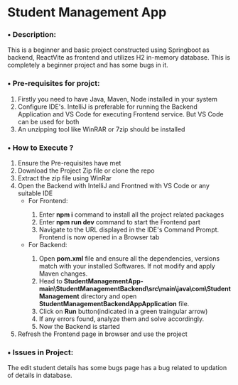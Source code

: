 <h1><b>Student Management App</b></h1>

<p>
  
  <h3><b> &#8226; Description:</b></h3>
  This is a beginner and basic project constructed using Springboot as backend, ReactVite as frontend and utilizes H2 in-memory database. This is completely a beginner project and has some bugs in it.
  <br>
  
  <h3><b> &#8226; Pre-requisites for projct:</b></h3>
  <ol>
    <li>Firstly you need to have Java, Maven, Node installed in your system</li>
    <li>Configure IDE's. IntelliJ is preferable for running the Backend Application and VS Code for executing Frontend service. But VS Code can be used for both</li>
    <li>An unzipping tool like WinRAR or 7zip  should be installed</li>
  </ol>

  <h3><b> &#8226; How to Execute ?</b></h3>
  <ol>
    <li>Ensure the Pre-requisites have met</li>
    <li>Download the Project Zip file or clone the repo</li>
    <li>Extract the zip file using WinRar</li>
    <li>Open the Backend with IntelliJ and Frontned with VS Code or any suitable IDE
      <ul>
        <li>For Frontend: </li>
        <ol>
          <li>Enter <b>npm i</b> command to install all the project related packages </li>
          <li>Enter <b>npm run dev</b> command to start the Frontend part </li>
          <li>Navigate to the URL displayed in the IDE's Command Prompt. Frontend is now opened in a Browser tab</li>
        </ol>
      </ul>
      <ul>
        <li>For Backend: </li>
        <ol>
          <li>Open <b>pom.xml</b> file and ensure all the dependencies, versions match with your installed Softwares. If not modify and apply Maven changes.</li>
          <li>Head to <b>StudentManagementApp-main\StudentManagementBackend\src\main\java\com\StudentManagement</b> directory and open <b>StudentManagementBackendAppApplication</b> file.</li>
          <li>Click on <b>Run</b> button(indicated in a green traingular arrow)</li>
          <li>If any errors found, analyze them and solve accordingly.</li>
          <li>Now the Backend is started</li>
        </ol>
      </ul>
    </li>
    <li>Refresh the Frontend page in browser and use the project</li>
  </ol>

  <h3><b> &#8226; Issues in Project:</b></h3>
  The edit student details has some bugs page has a bug related to updation of details in database.
  
</p>
